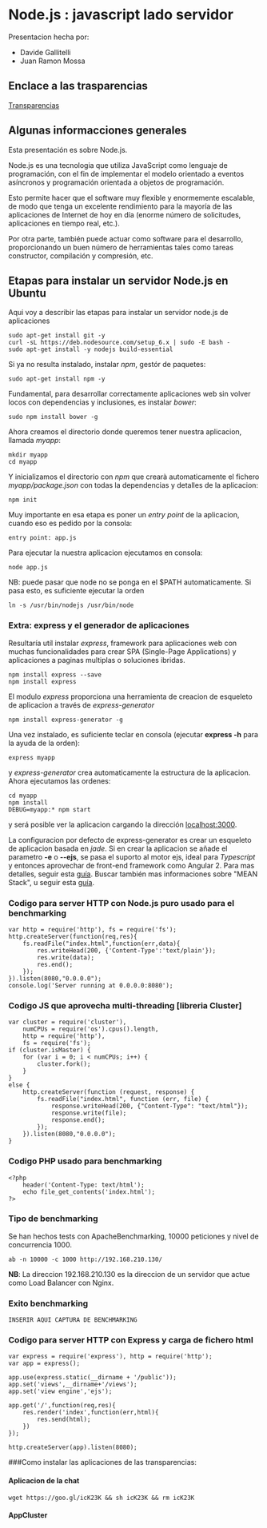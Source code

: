 # Node.js : javascript lado servidor

Presentacion hecha por:
- Davide Gallitelli
- Juan Ramon Mossa

## Enclace a las trasparencias

[Transparencias](http://slides.com/davidegallitelli/deck/fullscreen)

## Algunas informacciones generales

Esta presentación es sobre Node.js.

Node.js es una tecnologia que utiliza JavaScript como lenguaje de programación, con el fin de implementar el modelo orientado a eventos asíncronos y programación orientada a objetos de programación.

Esto permite hacer que el software muy flexible y enormemente escalable, de modo que tenga un excelente rendimiento para la mayoría de las aplicaciones de Internet de hoy en día (enorme número de solicitudes, aplicaciones en tiempo real, etc.).

Por otra parte, también puede actuar como software para el desarrollo, proporcionando un buen número de herramientas tales como tareas constructor, compilación y compresión, etc.

## Etapas para instalar un servidor Node.js en Ubuntu

Aqui voy a describir las etapas para instalar un servidor node.js de aplicaciones 
    
    sudo apt-get install git -y
    curl -sL https://deb.nodesource.com/setup_6.x | sudo -E bash -
    sudo apt-get install -y nodejs build-essential
    
Si ya no resulta instalado, instalar _npm_, gestór de paquetes:

    sudo apt-get install npm -y
    
Fundamental, para desarrollar correctamente aplicaciones web sin volver locos con dependencias y inclusiones, es instalar _bower_:

    sudo npm install bower -g
    
Ahora creamos el directorio donde queremos tener nuestra aplicacion, llamada _myapp_:

    mkdir myapp
    cd myapp
    
Y inicializamos el directorio con _npm_ que crearà automaticamente el fichero _myapp/package.json_ con todas la dependencias y detalles de la aplicacion:

    npm init
    
Muy importante en esa etapa es poner un _entry point_ de la aplicacion, cuando eso es pedido por la consola:

    entry point: app.js
    
Para ejecutar la nuestra aplicacion ejecutamos en consola:

    node app.js
    
NB: puede pasar que node no se ponga en el $PATH automaticamente. Si pasa esto, es suficiente ejecutar la orden

    ln -s /usr/bin/nodejs /usr/bin/node
 
### Extra: express y el generador de aplicaciones

Resultaría utíl instalar _express_, framework para aplicaciones web con muchas funcionalidades para crear SPA (Single-Page Applications) y aplicaciones a paginas multiplas o soluciones ibridas.

    npm install express --save
    npm install express

El modulo _express_ proporciona una herramienta de creacion de esqueleto de aplicacion a través de _express-generator_

    npm install express-generator -g
    
Una vez instalado, es suficiente teclar en consola (ejecutar **express -h** para la ayuda de la orden):

    express myapp
    
y _express-generator_ crea automaticamente la estructura de la aplicacion. Ahora ejecutamos las ordenes:

    cd myapp
    npm install 
    DEBUG=myapp:* npm start
    
y será posible ver la aplicacion cargando la dirección [localhost:3000](http://localhost:3000/).

La configuracion por defecto de express-generator es crear un esqueleto de aplicacion basada en _jade_. Si en crear la aplicacion se añade el parametro **-e** o **--ejs**, se pasa el suporto al motor ejs, ideal para _Typescript_ y entonces aprovechar de front-end framework como Angular 2. Para mas detalles, seguir esta [guía](http://goo.gl/d4Wkw5). Buscar también mas informaciones sobre "MEAN Stack", u seguir esta [guía](https://scotch.io/tutorials/setting-up-a-mean-stack-single-page-application).

### Codigo para server HTTP con Node.js puro usado para el benchmarking

    var http = require('http'), fs = require('fs');
    http.createServer(function(req,res){
        fs.readFile("index.html",function(err,data){
            res.writeHead(200, {'Content-Type':'text/plain'});
            res.write(data);
            res.end();
        });
    }).listen(8080,"0.0.0.0");
    console.log('Server running at 0.0.0.0:8080');

### Codigo JS que aprovecha multi-threading [libreria Cluster]

    var cluster = require('cluster'),
        numCPUs = require('os').cpus().length,
        http = require('http'),
        fs = require('fs');
    if (cluster.isMaster) {
        for (var i = 0; i < numCPUs; i++) {
            cluster.fork();
        }
    }
    else {
        http.createServer(function (request, response) {
            fs.readFile("index.html", function (err, file) {
                response.writeHead(200, {"Content-Type": "text/html"});
                response.write(file);
                response.end();
            });
        }).listen(8080,"0.0.0.0");
    }
    
### Codigo PHP usado para benchmarking

    <?php
        header('Content-Type: text/html');
        echo file_get_contents('index.html');
    ?>
    
### Tipo de benchmarking

Se han hechos tests con ApacheBenchmarking, 10000 peticiones y nivel de concurrencia 1000.

    ab -n 10000 -c 1000 http://192.168.210.130/
    
**NB**: La direccion 192.168.210.130 es la direccion de un servidor que actue como Load Balancer con Nginx.
    
### Exito benchmarking

    INSERIR AQUI CAPTURA DE BENCHMARKING

### Codigo para server HTTP con Express y carga de fichero html

    var express = require('express'), http = require('http');
    var app = express();
    
    app.use(express.static(__dirname + '/public'));
    app.set('views',__dirname+'/views');
    app.set('view engine','ejs');
    
    app.get('/',function(req,res){
        res.render('index',function(err,html){
            res.send(html);
        })
    });
    
    http.createServer(app).listen(8080);
    

###Como instalar las aplicaciones de las transparencias:

#### Aplicacion de la chat
    wget https://goo.gl/icK23K && sh icK23K && rm icK23K

#### AppCluster
    